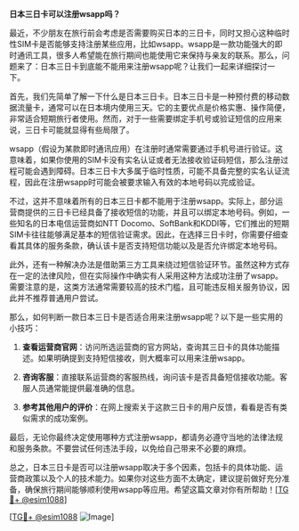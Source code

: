 **日本三日卡可以注册wsapp吗？**

最近，不少朋友在旅行前会考虑是否需要购买日本的三日卡，同时又担心这种临时性SIM卡是否能够支持注册某些应用，比如wsapp。wsapp是一款功能强大的即时通讯工具，很多人希望能在旅行期间也能使用它来保持与亲友的联系。那么，问题来了：日本三日卡到底能不能用来注册wsapp呢？让我们一起来详细探讨一下。

首先，我们先简单了解一下什么是日本三日卡。日本三日卡是一种预付费的移动数据流量卡，通常可以在日本境内使用三天。它的主要优点是价格实惠、操作简便，非常适合短期旅行者使用。然而，对于一些需要绑定手机号或验证短信的应用来说，三日卡可能就显得有些局限了。

wsapp（假设为某款即时通讯应用）在注册时通常需要通过手机号进行验证。这意味着，如果你使用的SIM卡没有实名认证或者无法接收验证码短信，那么注册过程可能会遇到障碍。日本三日卡大多属于临时性质，可能不具备完整的实名认证流程，因此在注册wsapp时可能会被要求输入有效的本地号码以完成验证。

不过，这并不意味着所有的日本三日卡都不能用于注册wsapp。实际上，部分运营商提供的三日卡已经具备了接收短信的功能，并且可以绑定本地号码。例如，一些知名的日本电信运营商如NTT Docomo、SoftBank和KDDI等，它们推出的短期SIM卡往往能够满足基本的短信验证需求。因此，在选择三日卡时，你需要仔细查看其具体的服务条款，确认该卡是否支持短信功能以及是否允许绑定本地号码。

此外，还有一种解决办法是借助第三方工具来绕过短信验证环节。虽然这种方式存在一定的法律风险，但在实际操作中确实有人采用这种方法成功注册了wsapp。需要注意的是，这类方法通常需要较高的技术门槛，且可能违反相关服务协议，因此并不推荐普通用户尝试。

那么，如何判断一款日本三日卡是否适合用来注册wsapp呢？以下是一些实用的小技巧：

1. **查看运营商官网**：访问所选运营商的官方网站，查询其三日卡的具体功能描述。如果明确提到支持短信接收，则大概率可以用来注册wsapp。
   
2. **咨询客服**：直接联系运营商的客服热线，询问该卡是否具备短信接收功能。客服人员通常能提供最准确的信息。

3. **参考其他用户的评价**：在网上搜索关于这款三日卡的用户反馈，看看是否有类似需求的成功案例。

最后，无论你最终决定使用哪种方式注册wsapp，都请务必遵守当地的法律法规和服务条款。不要尝试任何违法手段，以免给自己带来不必要的麻烦。

总之，日本三日卡是否可以注册wsapp取决于多个因素，包括卡的具体功能、运营商政策以及个人的技术能力。如果你对这些方面不太确定，建议提前做好充分准备，确保旅行期间能够顺利使用wsapp等应用。希望这篇文章对你有所帮助！[[TG💪+ @esim1088](https://t.me/s/esim1088)]

[[TG💪+ @esim1088](https://t.me/s/esim1088) ![Image](https://i.postimg.cc/4NQfJmqS/Snipaste-2025-05-13-00-14-12.png)]